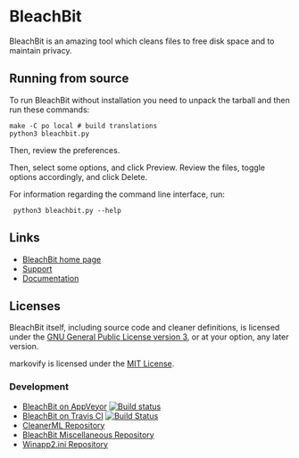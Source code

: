 # BleachBit

BleachBit is an amazing tool which cleans files to free disk space and to maintain privacy.

## Running from source

To run BleachBit without installation you need to unpack the tarball and then run these
commands:

    make -C po local # build translations
    python3 bleachbit.py

Then, review the preferences.

Then, select some options, and click Preview.  Review the files, toggle options accordingly, and click Delete.

For information regarding the command line interface, run:

     python3 bleachbit.py --help

## Links

* [BleachBit home 
page](https://www.bleachbit.org)
* [Support](https://www.bleachbit.org/help)
* [Documentation](https://docs.bleachbit.org)


## Licenses

BleachBit itself, including source code and cleaner definitions, is licensed under the [GNU General Public License version 3](COPYING), or at your option, any later version.

markovify is licensed under the [MIT License](https://github.com/jsvine/markovify/blob/master/LICENSE.txt).

### Development
* [BleachBit on AppVeyor](https://ci.appveyor.com/project/az0/bleachbit)  [![Build status](https://ci.appveyor.com/api/projects/status/7p8amofd7rv7n268?svg=true)](https://ci.appveyor.com/project/az0/bleachbit)
* [BleachBit on Travis CI](https://travis-ci.org/bleachbit/bleachbit)  [![Build Status](https://travis-ci.org/bleachbit/bleachbit.svg?branch=master)](https://travis-ci.org/bleachbit/bleachbit)
* [CleanerML Repository](https://github.com/bleachbit/cleanerml)
* [BleachBit Miscellaneous Repository](https://github.com/bleachbit/bleachbit-misc)
* [Winapp2.ini Repository](https://github.com/bleachbit/winapp2.ini)
